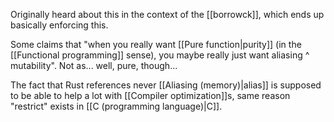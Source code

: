 Originally heard about this in the context of the [[borrowck]], which ends up basically enforcing this.

Some claims that "when you really want [[Pure function|purity]] (in the [[Functional programming]] sense), you maybe really just want aliasing ^ mutability". Not as... well, pure, though...

The fact that Rust references never [[Aliasing (memory)|alias]] is supposed to be able to help a lot with [[Compiler optimization]]s, same reason "restrict" exists in [[C (programming language)|C]].